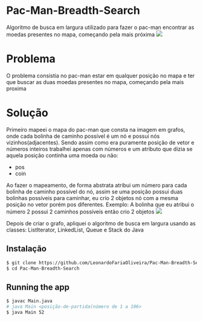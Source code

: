 # Pac-Man-Breadth-Search
Algoritmo de busca em largura utilizado para fazer o pac-man encontrar as moedas presentes no mapa, começando pela mais próxima
<img src='https://github.com/LeonardoFariaOliveira/Pac-Man-Breadth-Search/assets/66142358/9034c516-11cc-42ff-b28e-c410ffbd0b04'/>

# Problema
O problema consistia no pac-man estar em qualquer posição no mapa e ter que buscar as duas moedas presentes no mapa, começando pela mais proxima

# Solução
Primeiro mapeei o mapa do pac-man que consta na imagem em grafos, onde cada bolinha de caminho possível é um nó e possui nós vizinhos(adjacentes). 
Sendo assim como era puramente posição de vetor e números inteiros trabalhei apenas com números e um atributo que dizia se aquela posição continha uma moeda ou não:
* pos
* coin

Ao fazer o mapeamento, de forma abstrata atribui um número para cada bolinha de caminho possível do nó, assim se uma posição possui duas bolinhas possíveis para caminhar, 
eu crio 2 objetos nó com a mesma posição no vetor porém pos diferentes. Exemplo:
A bolinha que eu atribui o número 2 possui 2 caminhos possíveis então crio 2 objetos
<img src='https://github.com/LeonardoFariaOliveira/Pac-Man-Breadth-Search/assets/66142358/83322526-5feb-427b-92d7-de2bcb642b3a'/>


Depois de criar o grafo, apliquei o algoritmo de busca em largura usando as classes: ListIterator, LinkedList, Queue e Stack do Java

## Instalação

```bash
$ git clone https://github.com/LeonardoFariaOliveira/Pac-Man-Breadth-Search
$ cd Pac-Man-Breadth-Search
```

## Running the app

```bash
$ javac Main.java
# java Main <posição-de-partida(número de 1 a 106>
$ java Main 52
```
